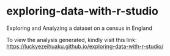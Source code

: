 # exploring-data-with-r-studio

Exploring and Analyzing a dataset on a census in England


To view the analysis generated, kindly visit this link: https://luckyezeihuaku.github.io/exploring-data-with-r-studio/
